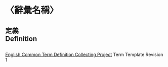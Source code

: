 # 〈辭彙名稱〉

## 定義<br />Definition

## 
[English Common Term Definition Collecting Project](<https://github.com/Vdragon/English_Common_Term_Definition_Collecting_Project>) Term Template Revision 1